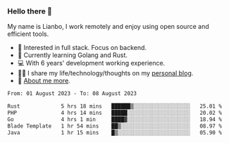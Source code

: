 ### Hello there 👋

My name is Lianbo, I work remotely and enjoy using open source and efficient tools.

- 🔭 Interested in full stack. Focus on backend.
- 🌱 Currently learning Golang and Rust.
- 💻 With 6 years' development working experience.
- ✍🏻 I share my life/technology/thoughts on my [personal blog](https://godruoyi.com).
- 👒 [About me more](https://godruoyi.com/posts/About-godruoyi).

<!--START_SECTION:waka-->

```txt
From: 01 August 2023 - To: 08 August 2023

Rust             5 hrs 18 mins   ██████▒░░░░░░░░░░░░░░░░░░   25.01 %
PHP              4 hrs 14 mins   █████░░░░░░░░░░░░░░░░░░░░   20.02 %
Go               4 hrs 1 min     ████▓░░░░░░░░░░░░░░░░░░░░   18.94 %
Blade Template   1 hr 54 mins    ██▒░░░░░░░░░░░░░░░░░░░░░░   08.97 %
Java             1 hr 15 mins    █▒░░░░░░░░░░░░░░░░░░░░░░░   05.90 %
```

<!--END_SECTION:waka-->
